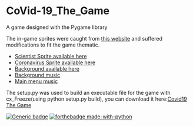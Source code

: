 # CoVid-19_The_Game
A game designed with the Pygame library

The in-game sprites were caught from [this website](https://opengameart.org/art-search-advanced?keys=&field_art_type_tid%5B%5D=9&sort_by=count&sort_order=DESC) and suffered modifications to fit the game thematic.

- [Scientist Sprite available here](https://www.piskelapp.com/p/agxzfnBpc2tlbC1hcHByEwsSBlBpc2tlbBiAgKCdvImeCww/view) 
- [Coronavirus Sprite available here](https://www.piskelapp.com/p/agxzfnBpc2tlbC1hcHByEwsSBlBpc2tlbBiAgKDdm4LYCgw/view) 
- [Background available here](https://opengameart.org/content/watercolor-world-map) 
- [Background music](https://freepd.com/music/Evil%20Incoming.mp3)
- [Main menu music](https://freepd.com/music/USSR.mp3)

The setup.py was used to build an executable file for the game with cx_Freeze(using python setup.py build), you can download it here:[Covid19 The Game](https://marreapato.itch.io/covid19-the-game) 

[![Generic badge](https://img.shields.io/badge/<Python>-<3.7>-<COLOR>.svg)](https://shields.io/)
[![forthebadge made-with-python](http://ForTheBadge.com/images/badges/made-with-python.svg)](https://www.python.org/)




